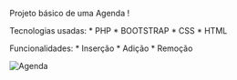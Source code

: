 Projeto básico de uma Agenda !

  Tecnologias usadas:
    * PHP
    * BOOTSTRAP
    * CSS
    * HTML

Funcionalidades:
    * Inserção
    * Adição
    * Remoção

<img src="https://imgur.com/a/KeYLh8e" alt="Agenda">
